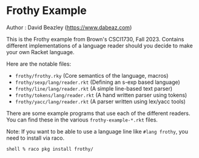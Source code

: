 # Frothy Example

Author : David Beazley (https://www.dabeaz.com)

This is the Frothy example from Brown's CSCI1730, Fall 2023. Contains
different implementations of a language reader should you decide to
make your own Racket language.

Here are the notable files:

- `frothy/frothy.rky` (Core semantics of the language, macros)
- `frothy/sexp/lang/reader.rkt` (Defining an s-exp based language)
- `frothy/line/lang/reader.rkt` (A simple line-based text parser)
- `frothy/tokens/lang/reader.rkt` (A hand written parser using tokens)
- `frothy/yacc/lang/reader.rkt` (A parser written using lex/yacc tools)

There are some example programs that use each of the different
readers.  You can find these in the various `frothy-example-*.rkt`
files.

Note:  If you want to be able to use a language line like
`#lang frothy`, you need to install via raco.

```
shell % raco pkg install frothy/
```
